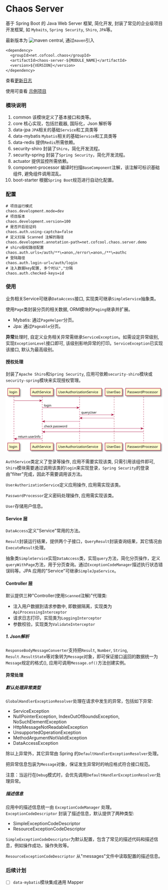 # Chaos Server

基于 Spring Boot 的 Java Web Server 框架, 简化开发, 封装了常见的企业级项目开发框架, 如 `Mybaits`, `Spring Security`, `Shiro`, `JPA`等。


最新版本为 ![maven central](https://img.shields.io/maven-central/v/net.cofcool.chaos/chaos-server.svg), 通过`maven`引入

```
<dependency>
  <groupId>net.cofcool.chaos</groupId>
  <artifactId>chaos-server-${MODULE_NAME}</artifactId>
  <version>${VERSION}</version>
</dependency>
```

查看[更新日志](./CHANGELOG.md)

使用可查看 [示例项目](https://github.com/cofcool/chaos-server-demo.git)


### 模块说明


1. common 该模块定义了基本接口和类等。
2. core 核心实现，包括拦截器, 国际化，Json 解析等
3. data-jpa `JPA`相关的基础`Service`和工具类等
4. data-mybatis `Mybatis`相关的基础`Service`和工具类等
5. data-redis 提供`Redis`所需依赖。
6. security-shiro 封装了`Shiro`，简化开发流程。
7. security-spring 封装了`Spring Security`，简化开发流程。
8. actuator 提供监控所需依赖。
9. component-processor 编译时扫描`BaseComponent`注解，该注解可标识基础组件, 避免组件调用混乱。
10. boot-starter 根据`Spring Boot`规范进行自动化配置。

### 配置 


```properties
# 项目运行模式
chaos.development.mode=dev
# 项目版本
chaos.development.version=100
# 是否开启验证码
chaos.auth.using-captcha=false
# 定义扫描 Scanned 注解的路径
chaos.development.annotation-path=net.cofcool.chaos.server.demo
# shiro授权路径配置
chaos.auth.urls=/auth/**\=anon,/error\=anon,/**\=authc
# 登陆路径
chaos.auth.login-url=/auth/login
# 注入数据key配置, 多个时以","分隔
chaos.auth.checked-keys=id
```

### 使用

业务相关Service可继承`DataAccess`接口, 实现类可继承`SimpleService`抽象类。


使用`Page`类封装分页的相关数据, ORM模块的`Paging`继承并扩展。

* Mybatis: 通过`PageHelper`分页。
* Jpa: 通过`Pageable`分页。

**异常**处理时, 自定义业务相关异常需继承`ServiceException`。如需设定异常级别, 实现`ExceptionLevel`接口即可, 该级别影响异常的打印。`ServiceException`已实现该接口, 默认为最高级别。

#### 授权处理

封装了`Apache Shiro`和`Spring Security`, 应用可依赖`security-shiro`模块或`security-spring`模块来实现授权管理。

<img src="./docs/auth_login.svg" alt="login"/>

`AuthService`类定义了登录等操作, 应用不需要实现该类, 只需引用该组件即可, `Shiro`模块需要通过调用该类的`login`来实现登录，`Spring Security`的登录由"filter"完成，因此不需要调用该方法。

`UserAuthorizationService`定义应用操作, 应用需实现该类。

`PasswordProcessor`定义密码处理操作, 应用需实现该类。

`User`存储用户信息。

#### Service 层

`DataAccess`定义"Service"常用的方法。

`Result`封装运行结果，提供两个子接口，`QueryResult`封装查询结果，其它情况由`ExecuteResult`处理。

抽象类`SimpleService`实现`DataAccess`类，实现`query`方法，简化分页操作，定义`queryWithPage`方法，用于分页查询。通过`ExceptionCodeManager`描述执行状态错误码等。JPA 应用的"Service"可继承`SimpleJpaService`。

#### Controller 层

默认提供三种"Controller(使用`Scanned`注解)"代理类:

* 注入用户数据到请求参数中, 即数据隔离，实现类为`ApiProcessingInterceptor`
* 请求日志打印，实现类为`LoggingInterceptor`
* 参数校验，实现类为`ValidateInterceptor`

##### 1. Json解析

`ResponseBodyMessageConverter`支持把`Result`, `Number`, `String`, `Result.ResultState`等对象转为`Message`对象，即可保证接口返回的数据统一为`Message`规定的格式(), 应用可调用`Message.of()`方法创建实例。


#### 异常处理

##### 默认处理异常类型

`GlobalHandlerExceptionResolver`处理在请求中发生的异常，包括如下异常:

* ServiceException
* NullPointerException, IndexOutOfBoundsException,  NoSuchElementException
* HttpMessageNotReadableException
* UnsupportedOperationException
* MethodArgumentNotValidException
* DataAccessException

除以上异常外，其它异常由 Spring 的`DefaultHandlerExceptionResolver`处理。

把异常信息包装为`Message`对象，保证发生异常时的响应格式符合接口规范。

注意：当运行在`Debug`模式时，会优先调用`DefaultHandlerExceptionResolver`处理异常。

##### 描述信息

应用中的描述信息统一由 `ExceptionCodeManager` 处理。`ExceptionCodeDescriptor` 封装了描述信息，默认提供了两种类型:

* SimpleExceptionCodeDescriptor
* ResourceExceptionCodeDescriptor

`SimpleExceptionCodeDescriptor`为默认配置，包含了常见的描述代码和描述信息，例如操作成功，操作失败等。

`ResourceExceptionCodeDescriptor` 从"messages"文件中读取配置的描述信息。


### 后续计划

- [ ] `data-mybatis`模块集成通用 Mapper